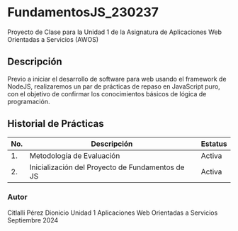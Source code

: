 # FundamentosJS_230237
Proyecto de Clase para la Unidad 1 de la Asignatura de Aplicaciones Web Orientadas a Servicios (AWOS)


## Descripción
Previo a iniciar el desarrollo de software para web usando el framework de NodeJS, realizaremos un par de prácticas de repaso en JavaScript puro, con el objetivo de confirmar los conocimientos básicos de lógica de programación.


## Historial de Prácticas
 |No.| Descripción| Estatus|
 |--|--|--|
 |1.| Metodología de Evaluación| Activa|
 |2.| Inicialización del Proyecto de Fundamentos de JS| Activa|

### Autor
Citlalli Pérez Dionicio
Unidad 1
Aplicaciones Web Orientadas a Servicios
Septiembre 2024

